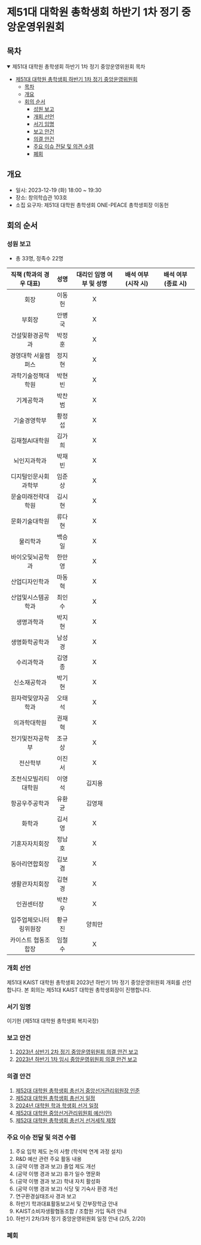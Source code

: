 제51대 대학원 총학생회 하반기 1차 정기 중앙운영위원회 
===

## 목차

<details open>
<summary>제51대 대학원 총학생회 하반기 1차 정기 중앙운영위원회 목차</summary>
  
- [제51대 대학원 총학생회 하반기 1차 정기 중앙운영위원회](#제51대-대학원-총학생회-하반기-1차-정기-중앙운영위원회)
	- [목차](#목차)
	- [개요](#개요)
	- [회의 순서](#회의-순서)
		- [성원 보고](#성원-보고)
		- [개회 선언](#개회-선언)
		- [서기 임명](#서기-임명)
		- [보고 안건](#보고-안건)
		- [의결 안건](#의결-안건)
		- [주요 이슈 전달 및 의견 수렴](#주요-이슈-전달-및-의견-수렴)
		- [폐회](#폐회)
</details>

## 개요 

- 일시: 2023-12-19 (화) 18:00 ~ 19:30
- 장소: 창의학습관 103호
- 소집 요구자: 제51대 대학원 총학생회 ONE-PEACE 총학생회장 이동헌

## 회의 순서
### 성원 보고
- 총 33명, 정족수 22명

| 직책 (학과의 경우 대표) | 성명 | 대리인 임명 여부 및 성명 | 배석 여부 (시작 시) | 배석 여부 (종료 시) |
|:---:|:---:|:---:|:---:|:---:|
| 회장 | 이동헌 | X  |  |   |
| 부회장 | 안병국 | X  |   |   |
| 건설및환경공학과 | 박정훈 | X  |   |   |
| 경영대학 서울캠퍼스 | 정지현 | X  |   |   |
| 과학기술정책대학원 | 박현빈 | X  |   |   |
| 기계공학과 | 박찬범 | X |   |   |
| 기술경영학부 | 황정섭 |X   |   |   |
| 김재철AI대학원 | 김가희 |X |   |   |
| 뇌인지과학과 | 박재빈 |X  |   |   |
| 디지털인문사회과학부 | 임준상 |   X|   |   |
| 문술미래전략대학원 | 김시현 | X  |   |   |
| 문화기술대학원 | 류다현 |X   |   |   |
| 물리학과 | 백승일 | X  |   |   |
| 바이오및뇌공학과 | 한만영 |  X |   |   |
| 산업디자인학과 | 마동혁 | X  |   |   |
| 산업및시스템공학과 | 최인수 | X  |   |   |
| 생명과학과 | 박지현 |  X |   |   |
| 생명화학공학과 | 남성경 | X  |   |   |
| 수리과학과 | 김영종 |X   |   |   |
| 신소재공학과 | 박기현 | X  |   |   |
| 원자력및양자공학과 | 오태석 |X   |   |   |
| 의과학대학원 | 권재혁 |X   |   |   |
| 전기및전자공학부 | 조규상 | X  |   |   |
| 전산학부 | 이진서 | X  |   |   |
| 조천식모빌리티대학원 | 이영석 | 김지용 |   |   |
| 항공우주공학과 | 유환균 | 김영재 |  |   |
| 화학과 | 김서영 | X  |   |   |
| 기혼자자치회장 | 정남호 | X  |   |   |
| 동아리연합회장 | 김보겸 | X |   |   |
| 생활관자치회장 | 김현경 | X  |   |   |
| 인권센터장 | 박찬우 |X   |  |   |
| 입주업체모니터링위원장 | 황규진 |  양희만 |   |   |
| 카이스트 협동조합장 | 임철수 | X  |   |   |

### 개회 선언
제51대 KAIST 대학원 총학생회 2023년 하반기 1차 정기 중앙운영위원회 개회를 선언합니다. 본 회의는 제51대 KAIST 대학원 총학생회장이 진행합니다.

### 서기 임명
이기헌 (제51대 대학원 총학생회 복지국장) 

### 보고 안건
1. [2023년 상반기 2차 정기 중앙운영위원회 의결 안건 보고](보고안건/2023년-상반기-2차-중앙운영위원회-의결-안건-보고.md)
2. [2023년 하반기 1차 임시 중앙운영위원회 의결 안건 보고](보고안건/2023년-하반기-임시-1차-중앙운영위원회-의결-안건-보고.md)

### 의결 안건
1. [제52대 대학원 총학생회 총선거 중앙선거관리위원장 인준](의결안건/제52대-대학원-총학생회-총선거-중앙선거관리위원장-인준.md)
2. [제52대 대학원 총학생회 총선거 일정](의결안건/제52대-대학원-총학생회-총선거-일정.md)
3. [2024년 대학원 학과 학생회 선거 일정](의결안건/2024년-대학원-학과-학생회-선거-일정.md)
4. [제52대 대학원 중앙선거관리위원회 예산(안)](의결안건/제52대-대학원-중앙선거관리위원회-예산(안).md)
5. [제52대 대학원 총학생회 총선거 선거세칙 제정](의결안건/제52대-대학원-총학생회-총선거-선거세칙-제정.md)


### 주요 이슈 전달 및 의견 수렴
1. 주요 입학 제도 논의 사항 (학석박 연계 과정 설치)
2. R&D 예산 관련 주요 활동 내용
3. (공약 이행 경과 보고) 졸업 제도 개선
4. (공약 이행 경과 보고) 휴가 일수 명문화
5. (공약 이행 경과 보고) 학내 자치 활성화
6. (공약 이행 경과 보고) 식당 및 기숙사 환경 개선
7. 연구환경실태조사 경과 보고
8. 하반기 학과대표활동보고서 및 간부장학금 안내
9. KAIST소비자생활협동조합 / 조합원 가입 독려 안내
10. 하반기 2차/3차 정기 중앙운영위원회 일정 안내 (2/5, 2/20) 

### 폐회

